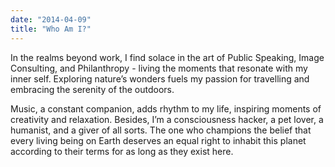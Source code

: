 ```yaml
---
date: "2014-04-09"
title: "Who Am I?"
---
```


In the realms beyond work, I find solace in the art of Public Speaking, Image Consulting, and Philanthropy - living the moments that resonate with my inner self. Exploring nature’s wonders fuels my passion for travelling and embracing the serenity of the outdoors.

Music, a constant companion, adds rhythm to my life, inspiring moments of creativity and relaxation. Besides, I’m a consciousness hacker, a pet lover, a humanist, and a giver of all sorts. The one who champions the belief that every living being on Earth deserves an equal right to inhabit this planet according to their terms for as long as they exist here.